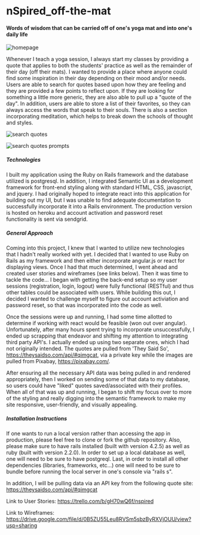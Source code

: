 # nSpired_off-the-mat

#### Words of wisdom that can be carried off of one's yoga mat and into one's daily life

![homepage](http://i.imgur.com/Q1p08zN.png)

Whenever I teach a yoga session, I always start my classes by providing a quote that applies to both the students' practice as well as the remainder of their day (off their mats). I wanted to provide a place where anyone could find some inspiration in their day depending on their mood and/or needs. Users are able to search for quotes based upon how they are feeling and they are provided a few points to reflect upon.  If they are looking for something a little more generic, they are also able to pull up a "quote of the day". In addition, users are able to store a list of their favorites, so they can always access the words that speak to their souls. There is also a section incorporating meditation, which helps to break down the schools of thought and styles.

![search quotes](http://i.imgur.com/P3YGiDs.png)

![search quotes prompts](http://i.imgur.com/kKsQvx5.png)

##### Technologies

I built my application using the Ruby on Rails framework and the database utilized is postgresql. In addition, I integrated Semantic UI as a development framework for front-end styling along with standard HTML, CSS, javascript, and jquery. I had originally hoped to integrate react into this application for building out my UI, but I was unable to find adequate documentation to successfully incorporate it into a Rails environment. The production version is hosted on heroku and account activation and password reset functionality is sent via sendgrid.

##### General Approach

Coming into this project, I knew that I wanted to utilize new technologies that I hadn't really worked with yet. I decided that I wanted to use Ruby on Rails as my framework and then either incorporate angular.js or react for displaying views. Once I had that much determined, I went ahead and created user stories and wireframes (see links below). Then it was time to tackle the code... I began with getting the back-end setup so my user sessions (registration, login, logout) were fully functional (RESTful) and thus other tables could be associated with users. While building this out, I decided I wanted to challenge myself to figure out account activiation and password reset, so that was incorporated into the code as well.

Once the sessions were up and running, I had some time allotted to determine if working with react would be feasible (won out over angular). Unfortunately, after many hours spent trying to incorporate unsuccessfully, I ended up scrapping that endeavor and shifting my attention to integrating third party API's. I actually ended up using two separate ones, which I had not originally intended. The quotes are pulled from 'They Said So', https://theysaidso.com/api/#qimgcat, via a private key while the images are pulled from Pixabay, https://pixabay.com/.

After ensuring all the necessary API data was being pulled in and rendered appropriately, then I worked on sending some of that data to my database, so users could have "liked" quotes saved/associated with their profiles. When all of that was up and running, I began to shift my focus over to more of the styling and really digging into the semantic framework to make my site responsive, user-friendly, and visually appealing.

##### Installation Instructions

If one wants to run a local version rather than accessing the app in production, please feel free to clone or fork the github repository. Also, please make sure to have rails installed (built with version 4.2.5) as well as ruby (built with version 2.2.0). In order to set up a local database as well, one will need to be sure to have postgreql. Last, in order to install all other dependencies (libraries, frameworks, etc...) one will need to be sure to bundle before running the local server in one's console via "rails s".


In addition, I will be pulling data via an API key from the following quote site: https://theysaidso.com/api/#qimgcat

Link to User Stories: https://trello.com/b/gH70wQ6f/nspired

Link to Wireframes: https://drive.google.com/file/d/0B5ZU55Leu8RVSm5sbzByRXVjOUU/view?usp=sharing
